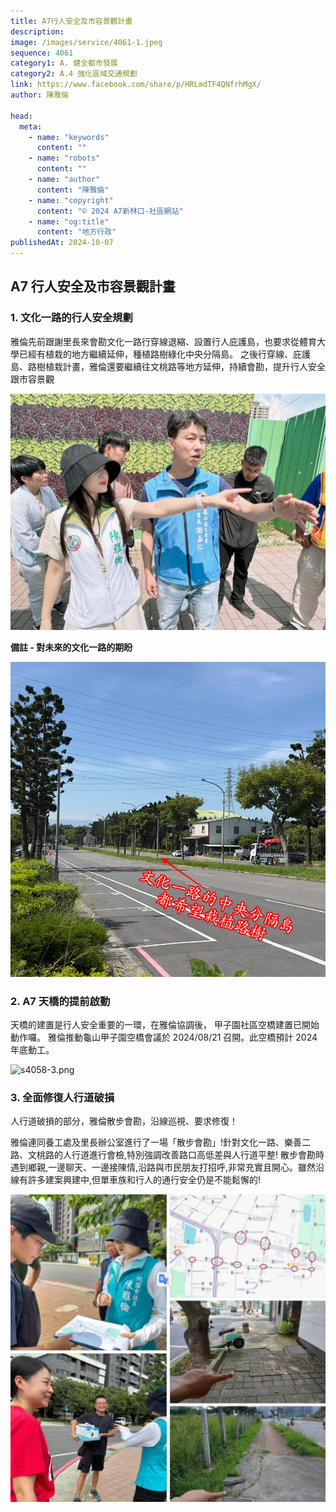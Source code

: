 ```yaml
---
title: A7行人安全及市容景觀計畫
description:
image: /images/service/4061-1.jpeg
sequence: 4061
category1: A. 健全都市發展
category2: A.4 強化區域交通規劃
link: https://www.facebook.com/share/p/HRLmdTF4QNfrhMgX/
author: 陳雅倫

head:
  meta:
    - name: "keywords"
      content: ""
    - name: "robots"
      content: ""
    - name: "author"
      content: "陳雅倫"
    - name: "copyright"
      content: "© 2024 A7新林口-社區網站"
    - name: "og:title"
      content: "地方行政"
publishedAt: 2024-10-07
---
```


## A7 行人安全及市容景觀計畫

### 1. 文化一路的行人安全規劃

雅倫先前跟謝里長來會勘文化一路行穿線退縮、設置行人庇護島，也要求從體育大學已經有植栽的地方繼續延伸，種植路樹綠化中央分隔島。
之後行穿線、庇護島、路樹植栽計畫，雅倫還要繼續往文桃路等地方延伸，持續會勘，提升行人安全跟市容景觀

![s4061-1.jpeg](/images/service/s4061-1.jpeg)

**備註 - 對未來的文化一路的期盼**

![s4061-3.jpg](/images/service/s4061-3.jpg)

### 2. A7 天橋的提前啟動

天橋的建置是行人安全重要的一環，在雅倫協調後， 甲子園社區空橋建置已開始動作囉。 雅倫推動龜山甲子園空橋會議於 2024/08/21 召開。此空橋預計 2024 年底動工。

![s4058-3.png](/images/service/s4058-3.png)

### 3. 全面修復人行道破損

人行道破損的部分，雅倫散步會勘，沿線巡視、要求修復！

雅倫連同養工處及里長辦公室進行了一場「散步會勘」!針對文化一路、樂善二路、文桃路的人行道進行會檢,特別強調改善路口高低差與人行道平整!
散步會勘時遇到鄉親,一邊聊天、一邊接陳情,沿路與市民朋友打招呼,非常充實且開心。雖然沿線有許多建案興建中,但單車族和行人的通行安全仍是不能鬆懈的!

![s4061-2.png](/images/service/s4061-2.png)
